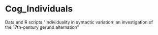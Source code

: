 # Cog_Individuals
Data and R scripts "Individuality in syntactic variation: an investigation of the 17th-century gerund alternation"
